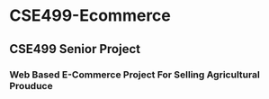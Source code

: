 # CSE499-Ecommerce

## CSE499 Senior Project
### Web Based E-Commerce Project For Selling Agricultural Prouduce
